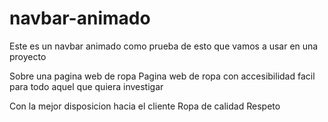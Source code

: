 # navbar-animado

Este es un navbar animado
como prueba de esto que vamos a usar en una proyecto

Sobre una pagina web de ropa
Pagina web de ropa con accesibilidad facil para todo aquel que quiera investigar

Con la mejor disposicion hacia el cliente
Ropa de calidad Respeto
